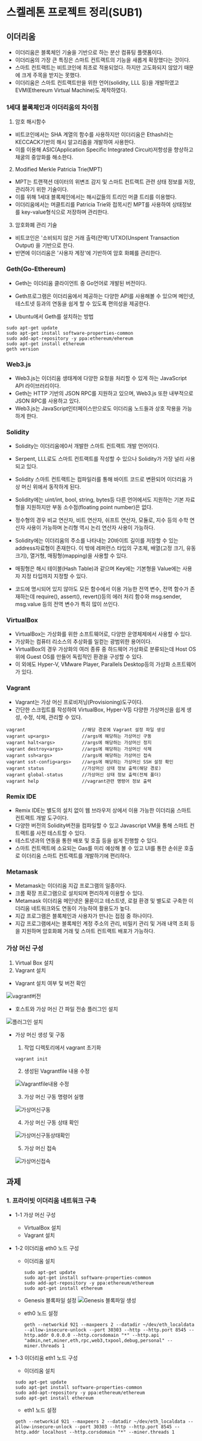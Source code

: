 # 스켈레톤 프로젝트 정리(SUB1)

## 이더리움

- 이더리움은 블록체인 기술을 기반으로 하는 분산 컴퓨팅 플랫폼이다.
- 이더리움의 가장 큰 특징은 스마트 컨트랙트의 기능을 새롭게 확장했다는 것이다.
- 스마트 컨트랙트는 비트코인에 최초로 적용되었다. 하지만 고도화되지 않았기 때문에 크게 주목을 받지는 못했다.
- 이더리움은 스마트 컨트랙트만을 위한 언어(solidity, LLL 등)을 개발하였고 EVM(Ethereum Virtual Machine)도 제작하였다.

### 1세대 블록체인과 이더리움의 차이점

1. 암호 해시함수

- 비트코인에서는 SHA 계열의 함수를 사용하지만 이더리움은 Ethash라는 KECCACK기반의 해시 알고리즘을 개발하여 사용한다.
- 이를 이용해 ASIC(Application Specific Integrated Circuit)저항성을 향상하고 채굴의 중앙화를 해소한다.

2. Modified Merkle Patricia Trie(MPT)

- MPT는 트랜잭션 데이터의 위변조 감지 및 스마트 컨트랙트 관련 상태 정보를 저장, 관리하기 위한 기술이다.
- 이를 위해 1세대 블록체인에서는 해시값들의 트리인 머클 트리를 이용했다.
- 이더리움에서는 머클트리를 Patricia Trie와 접목시킨 MPT를 사용하여 상태정보를 key-value형식으로 저장하며 관리한다.

3. 암호화폐 관리 기술

- 비트코인은 '소비되지 않은 거래 출력(잔액)'UTXO(Unspent Transaction Output) 을 기반으로 한다.
- 반면에 이더리움은 '사용자 계정'에 기반하여 암호 화폐를 관리한다.

### Geth(Go-Ethereum)

- Geth는 이더리움 클라이언트 중 Go언어로 개발된 버전이다.
- Geth프로그램은 이더리움에서 제공하는 다양한 API를 사용해볼 수 있으며 메인넷, 테스트넷 등과의 연동을 쉽게 할 수 있도록 편의성을 제공한다.

- Ubuntu에서 Geth를 설치하는 방법

```
sudo apt-get update
sudo apt-get install software-properties-common
sudo add-apt-repository -y ppa:ethereum/ehereum
sudo apt-get install ethereum
geth version
```

### Web3.js

- Web3.js는 이더리움 생태계에 다양한 요청을 처리할 수 있게 하는 JavaScript API 라이브러리이다.
- Geth는 HTTP 기반의 JSON RPC를 지원하고 있으며, Web3.js 또한 내부적으로 JSON RPC를 사용하고 있다.
- Web3.js는 JavaScript인터페이스만으로도 이더리움 노드들과 상호 작용을 가능하게 한다.

### Solidity

- Solidity는 이더리움에0서 개발한 스마트 컨트랙트 개발 언어이다.
- Serpent, LLL로도 스마트 컨트랙트를 작성할 수 있으나 Solidity가 가장 널리 사용되고 있다.
- Solidity 스마트 컨트랙트는 컴파일러를 통해 바이트 코드로 변환되어 이더리움 가상 머신 위에서 동작하게 된다.

- Solidity에는 uint/int, bool, string, bytes등 다른 언어에서도 지원하는 기본 자료형을 지원하지만 부동 소수점(floating point number)은 없다.
- 정수형의 경우 비교 연산자, 비트 연산자, 쉬프트 연산자, 모듈로, 지수 등의 수학 연산자 사용이 가능하며 논리형 역시 논리 연산자 사용이 가능하다.
- Solidity에는 이더리움의 주소를 나타내는 20바이트 길이를 저장할 수 있는 address자료형이 존재한다. 이 밖에 레퍼런스 타입의 구조체, 배열(고정 크기, 유동 크기), 열거형, 매핑형(mapping)을 사용할 수 있다.
- 매핑형은 해시 테이블(Hash Table)과 같으며 Key에는 기본형을 Value에는 사용자 지정 타입까지 지정할 수 있다.
- 코드에 명시되어 있지 않아도 모든 함수에서 이용 가능한 전역 변수, 전역 함수가 존재하는데 require(), assert(), revert()등의 에러 처리 함수와 msg.sender, msg.value 등의 전역 변수가 특히 많이 쓰인다.

### VirtualBox
* VirtualBox는 가상화를 위한 소프트웨어로, 다양한 운영체제에서 사용할 수 있다.
* 가상화는 컴퓨터 리소스의 추상화를 일컫는 광범위한 용어이다.
* VirtualBox의 경우 가상화의 여러 종류 중 하드웨어 가상화로 분류되는데 Host OS위에 Guest OS를 만들어 독립적인 환경을 구성할 수 있다.
* 이 외에도 Hyper-V, VMware Player, Parallels Desktop등의 가상화 소프트웨어가 있다.
  

### Vagrant
* Vagrant는 가상 머신 프로비저닝(Provisioning)도구이다.
* 간단한 스크립트를 작성하여 VirtualBox, Hyper-V등 다양한 가상머신을 쉽게 생성, 수정, 삭제, 관리할 수 있다.

```
vagrant                     //해당 경로에 Vagrant 설정 파일 생성
vagrant up<args>            //args에 해당하는 가상머신 구동
vagrant halt<args>          //args에 해당하는 가상머신 정지
vagrant destroy<args>       //args에 해당하는 가상머신 삭제
vagrant ssh<args>           //args에 해당하는 가상머신 접속
vagrant sst-config<args>    //args에 해당하는 가상머신 SSH 설정 확인
vagrant status              //가상머신 상태 정보 출력(해당 경로)
vagrant global-status       //가상머신 상태 정보 출력(전체 폴더)
vagrant help                //vagrant관련 명령어 정보 출력
```

### Remix IDE
* Remix IDE는 별도의 설치 없이 웹 브라우저 상에서 이용 가능한 이더리움 스마트 컨트랙트 개발 도구이다.
* 다양한 버전의 Solidity버전을 컴파일할 수 있고 Javascript VM을 통해 스마트 컨트랙트를 사전 테스트할 수 있다.
* 테스트넷과의 연동을 통한 배포 및 호출 등을 쉽게 진행할 수 있다.
* 스마트 컨트랙트에 소요되는 Gas를 미리 예상해 볼 수 있고 UI를 통한 손쉬운 호출로 이더리움 스마트 컨트랙트를 개발하기에 편리하다.

### Metamask
* Metamask는 이더리움 지갑 프로그램의 일종이다.
* 크롬 확장 프로그램으로 설치되며 편리하게 이용할 수 있다.
* Metamask 이더리움 메인넷은 물론이고 테스트넷, 로컬 환경 및 별도로 구축한 이더리움 네트워크와도 연동이 가능하여 활용도가 높다.
* 지갑 프로그램은 블록체인과 사용자가 만나는 접점 중 하나이다. 
* 지갑 프로그램에서는 블록체인 계정 주소의 관리, 비밀키 관리 및 거래 내역 조회 등을 지원하며 암호화폐 거래 및 스마트 컨트랙트 배포가 가능하다.

### 가상 머신 구성
1. Virtual Box 설치
2. Vagrant 설치
   
* Vagrant 설치 여부 및 버전 확인
  
![vagrant버전](./img/Vagrant%EB%B2%84%EC%A0%84PNG.PNG)

* 호스트와 가상 머신 간 파일 전송 플러그인 설치

![플러그인 설치](./img/%ED%94%8C%EB%9F%AC%EA%B7%B8%EC%9D%B8%20%EC%84%A4%EC%B9%98.PNG)

* 가상 머신 생성 및 구동
  1. 작업 디렉토리에서 vagrant 초기화
  ```
  vagrant init
  ```

  2. 생성된 Vagrantfile 내용 수정 
  
  ![Vagrantfile내용 수정](./img/Vargrantfile%EB%82%B4%EC%9A%A9%20%EC%88%98%EC%A0%95.PNG) 

  3. 가상 머신 구동 명령어 실행
  
  ![가상머신구동](./img/%EA%B0%80%EC%83%81%EB%A8%B8%EC%8B%A0%EA%B5%AC%EB%8F%99.PNG) 

  4. 가상 머신 구동 상태 확인
  
  ![가상머신구동상태확인](./img/%EA%B0%80%EC%83%81%EB%A8%B8%EC%8B%A0%EA%B5%AC%EB%8F%99%EC%83%81%ED%83%9C%ED%99%95%EC%9D%B8.PNG)

  5. 가상 머신 접속
  
  ![가상머신접속](./img/%EA%B0%80%EC%83%81%EB%A8%B8%EC%8B%A0%EC%A0%91%EC%86%8D.PNG)
 
## 과제

### 1. 프라이빗 이더리움 네트워크 구축
* 1-1 가상 머신 구성
  * VirtualBox 설치
  * Vagrant 설치

* 1-2 이더리움 eth0 노드 구성
      
  * 이더리움 설치
    ```
    sudo apt-get update
    sudo apt-get install software-properties-common
    sudo add-apt-repository -y ppa:ethereum/ethereum
    sudo apt-get install ethereum
    ```

  * Genesis 블록파일 설정
   ![Genesis 블록파일 생성](./img/Genesis%EB%B8%94%EB%A1%9D%ED%8C%8C%EC%9D%BC%20%EC%83%9D%EC%84%B1.PNG)

  * eth0 노드 설정
    ```
    geth --networkid 921 --maxpeers 2 --datadir ~/dev/eth_localdata --allow-insecure-unlock --port 30303 --http --http.port 8545 --http.addr 0.0.0.0 --http.corsdomain "*" --http.api "admin,net,miner,eth,rpc,web3,txpool,debug,personal" --miner.threads 1 
    ```
* 1-3 이더리움 eth1 노드 구성
    
    * 이더리움 설치
    ```
    sudo apt-get update
    sudo apt-get install software-properties-common
    sudo add-apt-repository -y ppa:ethereum/ethereum
    sudo apt-get install ethereum
    ```

    * eth1 노드 설정
    ```
    geth --networkid 921 --maxpeers 2 --datadir ~/dev/eth_localdata --allow-insecure-unlock --port 30303 --http --http.port 8545 --http.addr localhost --http.corsdomain "*" --miner.threads 1
    ```